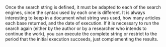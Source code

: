 Once the search string is defined, it must be adapted to each of the search engines, since the syntax used by each one is different. It is always interesting to keep in a document what string was used, how many articles each base returned, and the date of execution. If it is necessary to run the search again (either by the author or by a researcher who intends to continue the work), you can execute the complete string or restrict to the period that the initial execution succeeds, just complementing the results.